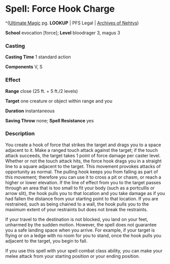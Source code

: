 # Spell: Force Hook Charge

^([Ultimate Magic][ss-force-hook-charge] pg. **LOOKUP** | PFS Legal | [Archives of Nehtys][sn-force-hook-charge])

**School** evocation [force]; **Level** bloodrager 3, magus 3

### Casting

**Casting Time** 1 standard action  

**Components** V, S

### Effect

**Range** close (25 ft. + 5 ft./2 levels)  

**Target** one creature or object within range and you  

**Duration** instantaneous  

**Saving Throw** none; **Spell Resistance** yes

### Description

You create a hook of force that strikes the target and drags you to a space adjacent to it. Make a ranged touch attack against the target; if the touch attack succeeds, the target takes 1 point of force damage per caster level. Whether or not the touch attack hits, the force hook drags you in a straight line to a square adjacent to the target. This movement provokes attacks of opportunity as normal. The pulling hook keeps you from falling as part of this movement; therefore you can use it to cross a pit or chasm, or reach a higher or lower elevation. If the line of effect from you to the target passes through an area that is too small to fit your body (such as a portcullis or arrow slit), the hook pulls you to that location and you take damage as if you had fallen the distance from your starting point to that location. If you are restrained, such as being chained to a wall, the hook pulls you to the maximum extent of your restraints but does not break the restraints.  

If your travel to the destination is not blocked, you land on your feet, unharmed by the sudden motion. However, the spell does not guarantee you a safe landing space when you arrive. For example, if your target is flying or on a ledge with no room for you to stand, once the hook pulls you adjacent to the target, you begin to fall.  

If you use this spell with your spell combat class ability, you can make your melee attack from your starting position or your ending position.

[ss-force-hook-charge]: http://paizo.com/pathfinderRPG/v57
[sn-force-hook-charge]: http://www.archivesofnethys.com/SpellDisplay.aspx?ItemName=Force%20Hook%20Charge